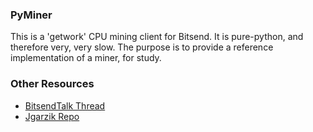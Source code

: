 ### PyMiner ###

This is a 'getwork' CPU mining client for Bitsend. It is pure-python, and therefore very, very slow.  The purpose is to provide a reference implementation of a miner, for study.

### Other Resources ###

- [BitsendTalk Thread](https://bitsendtalk.org/index.php?topic=3546.0)
- [Jgarzik Repo](https://github.com/jgarzik/pyminer)
